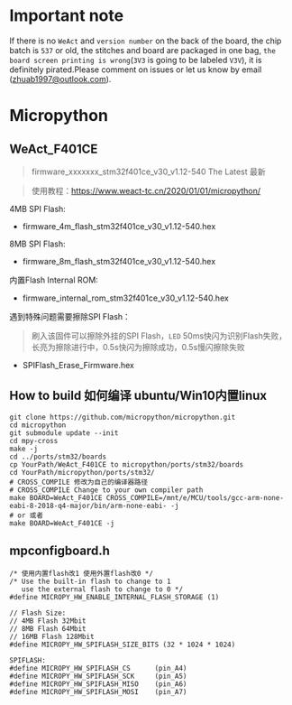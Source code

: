 # Important note

If there is no `WeAct` and `version number` on the back of the board, the chip batch is `537` or old, the stitches and board are packaged in one bag, `the board screen printing is wrong`(`3V3` is going to be labeled `V3V`), it is definitely pirated.Please comment on issues or let us know by email (zhuab1997@outlook.com).

# Micropython
## WeAct_F401CE
> firmware_xxxxxxx_stm32f401ce_v30_v1.12-540 The Latest 最新

> 使用教程：https://www.weact-tc.cn/2020/01/01/micropython/

4MB SPI Flash:
* firmware_4m_flash_stm32f401ce_v30_v1.12-540.hex


8MB SPI Flash:
* firmware_8m_flash_stm32f401ce_v30_v1.12-540.hex

内置Flash Internal ROM:
* firmware_internal_rom_stm32f401ce_v30_v1.12-540.hex

遇到特殊问题需要擦除SPI Flash：
> 刷入该固件可以擦除外挂的SPI Flash，`LED` 50ms快闪为识别Flash失败，长亮为擦除进行中，0.5s快闪为擦除成功，0.5s慢闪擦除失败
* SPIFlash_Erase_Firmware.hex

## How to build 如何编译 ubuntu/Win10内置linux

```
git clone https://github.com/micropython/micropython.git
cd micropython
git submodule update --init
cd mpy-cross
make -j
cd ../ports/stm32/boards
cp YourPath/WeAct_F401CE to micropython/ports/stm32/boards
cd YourPath/micropython/ports/stm32/
# CROSS_COMPILE 修改为自己的编译器路径
# CROSS_COMPILE Change to your own compiler path
make BOARD=WeAct_F401CE CROSS_COMPILE=/mnt/e/MCU/tools/gcc-arm-none-eabi-8-2018-q4-major/bin/arm-none-eabi- -j
# or 或者
make BOARD=WeAct_F401CE -j
```
## mpconfigboard.h
```
/* 使用内置flash改1 使用外置flash改0 */
/* Use the built-in flash to change to 1 
   use the external flash to change to 0 */
#define MICROPY_HW_ENABLE_INTERNAL_FLASH_STORAGE (1)

// Flash Size:
// 4MB Flash 32Mbit
// 8MB Flash 64Mbit
// 16MB Flash 128Mbit
#define MICROPY_HW_SPIFLASH_SIZE_BITS (32 * 1024 * 1024)
```

```
SPIFLASH:
#define MICROPY_HW_SPIFLASH_CS      (pin_A4)
#define MICROPY_HW_SPIFLASH_SCK     (pin_A5)
#define MICROPY_HW_SPIFLASH_MISO    (pin_A6)
#define MICROPY_HW_SPIFLASH_MOSI    (pin_A7)
```